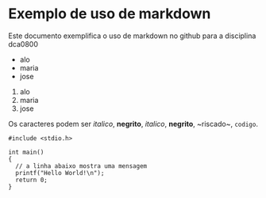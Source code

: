 # Exemplo de uso de markdown

Este documento exemplifica o uso de markdown no github para a disciplina dca0800

* alo
* maria
* jose

1. alo
1. maria
1. jose

Os caracteres podem ser *italico*, **negrito**,  _italico_, __negrito__, ~riscado~, `codigo`.

```
#include <stdio.h>

int main()
{
  // a linha abaixo mostra uma mensagem
  printf("Hello World!\n");
  return 0;
}
```